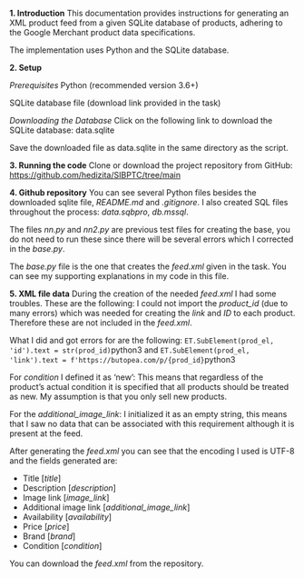 **1. Introduction**
This documentation provides instructions for generating an XML product feed from a given SQLite database of products, adhering to the Google Merchant product data specifications. 

The implementation uses Python and the SQLite database.

**2. Setup**

  *Prerequisites* 
Python (recommended version 3.6+)


SQLite database file (download link provided in the task)


*Downloading the Database*
Click on the following link to download the SQLite database: data.sqlite


Save the downloaded file as data.sqlite in the same directory as the script.

**3. Running the code**
Clone or download the project repository from GitHub: https://github.com/hedizita/SIBPTC/tree/main 

**4. Github repository**
You can see several Python files besides the downloaded sqlite file, *README.md* and *.gitignore*. I also created SQL files throughout the process: *data.sqbpro*, *db.mssql*.

The files *nn.py* and *nn2.py* are previous test files for creating the base, you do not need to run these since there will be several errors which I corrected in the *base.py*.

The *base.py* file is the one that creates the *feed.xml* given in the task.
You can see my supporting explanations in my code in this file.

**5. XML file data**
During the creation of the needed *feed.xml* I had some troubles. These are the following:
I could not import the *product_id* (due to many errors) which was needed for creating the *link* and *ID* to each product. Therefore these are not included in the *feed.xml*. 


What I did and got errors for are the following:
```ET.SubElement(prod_el, 'id').text = str(prod_id)```python3
and
```ET.SubElement(prod_el, 'link').text = f'https://butopea.com/p/{prod_id}```python3


For *condition* I defined it as ‘new’: 
This means that regardless of the product’s actual condition it is specified that all products should be treated as new. My assumption is that you only sell new products. 

For the *additional_image_link*: 
I initialized it as an empty string, this means that I saw no data that can be associated with this requirement although it is present at the feed.

After generating the *feed.xml* you can see that the encoding I used is UTF-8 and the fields generated are:
- Title [*title*] 
- Description [*description*] 
- Image link [*image_link*]
- Additional image link [*additional_image_link*]
- Availability [*availability*] 
- Price [*price*] 
- Brand [*brand*] 
- Condition [*condition*]


You can download the *feed.xml* from the repository. 
